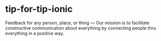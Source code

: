 tip-for-tip-ionic
=================

Feedback for any person, place, or thing —  Our mission is to facilitate constructive communication about everything by connecting people thru everything in a positive way.
